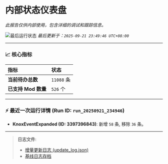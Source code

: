# 内部状态仪表盘

*此报告仅供内部使用，包含详细的调试和跟踪信息。*

![最后运行状态](https://img.shields.io/badge/Last%20Run-Success-green)
*最后更新于：`2025-09-21 23:49:46 UTC+08:00`*

---

### 📈 **核心指标**

| 指标 | 状态 |
| :--- | :--- |
| **当前待办总数** | ``11088`` 条 |
| **已支持 Mod 数量** | ``526`` 个 |

---

### ⚡ **最近一次运行详情 (Run ID: ``run_20250921_234946``)**

*   **KnoxEventExpanded (ID: 3397396843)**: 新增 `58` 条, 移除 `36` 条。

---

> **日志文件**:
> *   [增量更新日志 (update_log.json)](../data/logs/update_log.json)
> *   [基线日志存档](../data/logs/archive/)
